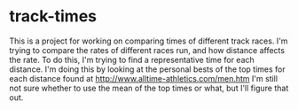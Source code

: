 # track-times

This is a project for working on comparing times of different track races.
I'm trying to compare the rates of different races run, and how distance affects the rate.
To do this, I'm trying to find a representative time for each distance.
I'm doing this by looking at the personal bests of the top times for each distance found at http://www.alltime-athletics.com/men.htm
I'm still not sure whether to use the mean of the top times or what, but I'll figure that out.
